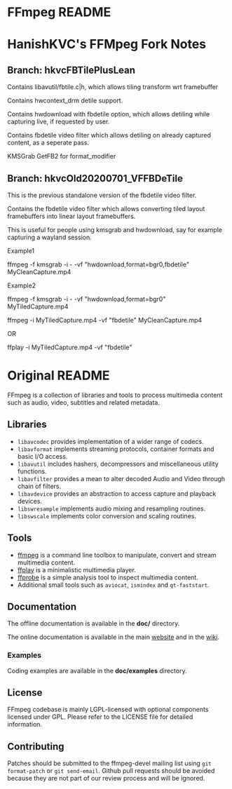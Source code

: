 FFmpeg README
=============

# HanishKVC's FFMpeg Fork Notes

## Branch: hkvcFBTilePlusLean

Contains libavutil/fbtile.c|h, which allows tiling transform wrt framebuffer

Contains hwcontext_drm detile support.

Contains hwdownload with fbdetile option, which allows detiling while capturing
live, if requested by user.

Contains fbdetile video filter which allows detiling on already captured content,
as a seperate pass.

KMSGrab GetFB2 for format_modifier

## Branch: hkvcOld20200701_VFFBDeTile

This is the previous standalone version of the fbdetile video filter.

Contains the fbdetile video filter which allows converting tiled layout framebuffers
into linear layout framebuffers.

This is useful for people using kmsgrab and hwdownload, say for example capturing a
wayland session.

Example1

ffmpeg -f kmsgrab -i - -vf "hwdownload,format=bgr0,fbdetile" MyCleanCapture.mp4

Example2

ffmpeg -f kmsgrab -i - -vf "hwdownload,format=bgr0" MyTiledCapture.mp4

ffmpeg -i MyTiledCapture.mp4 -vf "fbdetile" MyCleanCapture.mp4

OR

ffplay -i MyTiledCapture.mp4 -vf "fbdetile"


# Original README

FFmpeg is a collection of libraries and tools to process multimedia content
such as audio, video, subtitles and related metadata.

## Libraries

* `libavcodec` provides implementation of a wider range of codecs.
* `libavformat` implements streaming protocols, container formats and basic I/O access.
* `libavutil` includes hashers, decompressors and miscellaneous utility functions.
* `libavfilter` provides a mean to alter decoded Audio and Video through chain of filters.
* `libavdevice` provides an abstraction to access capture and playback devices.
* `libswresample` implements audio mixing and resampling routines.
* `libswscale` implements color conversion and scaling routines.

## Tools

* [ffmpeg](https://ffmpeg.org/ffmpeg.html) is a command line toolbox to
  manipulate, convert and stream multimedia content.
* [ffplay](https://ffmpeg.org/ffplay.html) is a minimalistic multimedia player.
* [ffprobe](https://ffmpeg.org/ffprobe.html) is a simple analysis tool to inspect
  multimedia content.
* Additional small tools such as `aviocat`, `ismindex` and `qt-faststart`.

## Documentation

The offline documentation is available in the **doc/** directory.

The online documentation is available in the main [website](https://ffmpeg.org)
and in the [wiki](https://trac.ffmpeg.org).

### Examples

Coding examples are available in the **doc/examples** directory.

## License

FFmpeg codebase is mainly LGPL-licensed with optional components licensed under
GPL. Please refer to the LICENSE file for detailed information.

## Contributing

Patches should be submitted to the ffmpeg-devel mailing list using
`git format-patch` or `git send-email`. Github pull requests should be
avoided because they are not part of our review process and will be ignored.
